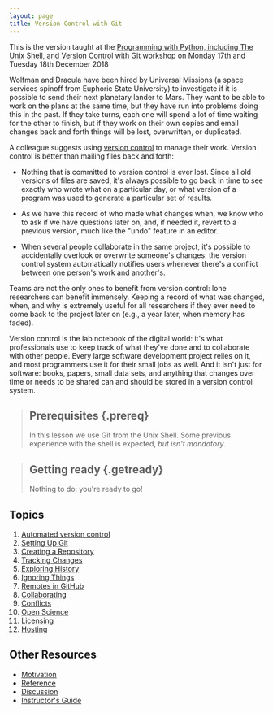 ```yaml
---
layout: page
title: Version Control with Git
---
```


This is the version taught at the [Programming with Python, including The Unix Shell, and Version Control with Git](https://bham-carpentries.github.io/2018-12-17-bham/) workshop on Monday 17th and Tuesday 18th December 2018

Wolfman and Dracula have been hired by Universal Missions (a space
services spinoff from Euphoric State University) to investigate if it
is possible to send their next planetary lander to Mars.  They want to
be able to work on the plans at the same time, but they have run into
problems doing this in the past.  If they take turns, each one will
spend a lot of time waiting for the other to finish, but if they work
on their own copies and email changes back and forth things will be
lost, overwritten, or duplicated.

A colleague suggests using [version control](reference.html#version-control) to
manage their work. Version control is better than mailing files back and forth:

*   Nothing that is committed to version control is ever lost. Since all old
    versions of files are saved, it's always possible to go back in time to see
    exactly who wrote what on a particular day, or what version of a program
    was used to generate a particular set of results.

*   As we have this record of who made what changes when, we know who to ask
    if we have questions later on, and, if needed it, revert to a previous
    version, much like the "undo" feature in an editor.

*   When several people collaborate in the same project, it's possible to
    accidentally overlook or overwrite someone's changes: the version control
    system automatically notifies users whenever there's a conflict between one
    person's work and another's.

Teams are not the only ones to benefit from version control: lone
researchers can benefit immensely.  Keeping a record of what was
changed, when, and why is extremely useful for all researchers if they
ever need to come back to the project later on (e.g., a year later,
when memory has faded).

Version control is the lab notebook of the digital world: it's what
professionals use to keep track of what they've done and to
collaborate with other people.  Every large software development
project relies on it, and most programmers use it for their small jobs
as well.  And it isn't just for software: books,
papers, small data sets, and anything that changes over time or needs
to be shared can and should be stored in a version control system.

> ## Prerequisites {.prereq}
>
> In this lesson we use Git from the Unix Shell.
> Some previous experience with the shell is expected,
> *but isn't mandatory*.

> ## Getting ready {.getready}
>
> Nothing to do: you're ready to go!

## Topics

1.  [Automated version control](01-basics.html)
2.  [Setting Up Git](02-setup.html)
3.  [Creating a Repository](03-create.html)
4.  [Tracking Changes](04-changes.html)
5.  [Exploring History](05-history.html)
6.  [Ignoring Things](06-ignore.html)
7.  [Remotes in GitHub](07-github.html)
8.  [Collaborating](08-collab.html)
9.  [Conflicts](09-conflict.html)
10. [Open Science](10-open.html)
11. [Licensing](11-licensing.html)
12. [Hosting](12-hosting.html)

## Other Resources

*   [Motivation](motivation.html)
*   [Reference](reference.html)
*   [Discussion](discussion.html)
*   [Instructor's Guide](instructors.html)
